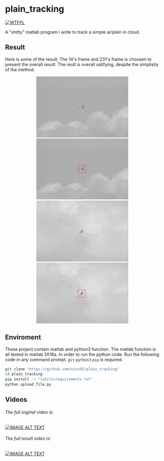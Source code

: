 # plain_tracking

<a href="http://www.wtfpl.net/"><img
       src="http://www.wtfpl.net/wp-content/uploads/2012/12/wtfpl-badge-4.png"
       width="80" height="15" alt="WTFPL" /></a>

A "shitty" matlab program i write to track a simple airplain in cloud.

## Result

Here is some of the result. The 14's frame and 231's frame is choosen to present the overall result. The reult is overall satifying, despite the simplisity of the method.

<div align="center">
    <img src="https://raw.githubusercontent.com/ninn55/plain_tracking/master/assets/image/original/record14.bmp" height="200px">
    <img src="https://raw.githubusercontent.com/ninn55/plain_tracking/master/assets/image/result/record14.bmp" height="200px">
</div>

<div align="center">
    <img src="https://raw.githubusercontent.com/ninn55/plain_tracking/master/assets/image/original/record231.bmp" height="200px">
    <img src="https://raw.githubusercontent.com/ninn55/plain_tracking/master/assets/image/result/record231.bmp" height="200px">
</div>

## Enviroment

These project contain matlab and python3 function. The matlab function is all tested in matlab 2018a. In order to run the python code. Run the following code in any command prompt. `git` `python3` `pip` is required.

```bash
git clone "https://github.com/ninn55/plain_tracking"
cd plain_tracking
pip install -r "\utils\requirements.txt"
python upload_file.py
```

## Videos

###### The full orginal video is:
[![IMAGE ALT TEXT](http://img.youtube.com/vi/TTK1KIsNcz8/0.jpg)](http://www.youtube.com/watch?v=TTK1KIsNcz8 "plain_tracking_original")

###### The full result video is:
[![IMAGE ALT TEXT](http://img.youtube.com/vi/8YALXfukCD0/0.jpg)](http://www.youtube.com/watch?v=8YALXfukCD0 "plain_tracking_original")

